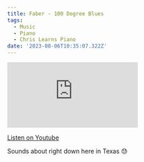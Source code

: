 ```yaml
---
title: Faber - 100 Degree Blues
tags:
  - Music
  - Piano
  - Chris Learns Piano
date: '2023-08-06T10:35:07.322Z'
---
```


<iframe src="https://www.youtube-nocookie.com/embed/63p0_r8tnXQ?modestbranding=1&showinfo=0&rel=0" title="YouTube video player" frameborder="0" allow="accelerometer; autoplay; encrypted-media; gyroscope; picture-in-picture;" allowfullscreen className="youtube_video"></iframe>

[Listen on Youtube](https://youtu.be/63p0_r8tnXQ)

Sounds about right down here in Texas 😓
